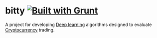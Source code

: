 # bitty [![Built with Grunt](https://cdn.gruntjs.com/builtwith.svg)](http://gruntjs.com/)
A project for developing [Deep learning](https://en.wikipedia.org/wiki/Deep_learning) algorithms designed to evaluate [Cryptocurrency](https://en.wikipedia.org/wiki/Cryptocurrency) trading.
